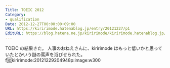 ```yaml
---
Title: TOEIC 2012
Category:
- qualification
Date: 2012-12-27T00:00:00+09:00
URL: https://kiririmode.hatenablog.jp/entry/20121227/p1
EditURL: https://blog.hatena.ne.jp/kiririmode/kiririmode.hatenablog.jp/atom/entry/8454420450078210045
---
```



TOEIC の結果きた。
人事のおねえさんに、kiririmode はもっと低いかと思っていたとかいう謎の罵声を浴びせられた。
f:id:kiririmode:20121229204948p:image:w300
